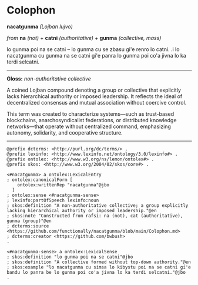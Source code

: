 # Colophon

**nacatgunma** *(Lojban lujvo)*

*from* **na** *(not)* + **catni** *(authoritative)* + **gunma** *(collective, mass)*

lo gunma poi na se catni – lo gunma cu se zbasu gi'e renro lo catni.
.i lo nacatgunma cu gunma na se catni gi'e panra lo gunma poi co'a jivna lo ka terdi selcatni.

---

**Gloss:** *non-authoritative collective*

A coined Lojban compound denoting a group or collective that explicitly lacks hierarchical authority or imposed leadership. It reflects the ideal of decentralized consensus and mutual association without coercive control.

This term was created to characterize systems—such as trust-based blockchains, anarchosyndicalist federations, or distributed knowledge networks—that operate without centralized command, emphasizing autonomy, solidarity, and cooperative structure.

---

```turtle
@prefix dcterms: <http://purl.org/dc/terms/> .
@prefix lexinfo: <http://www.lexinfo.net/ontology/3.0/lexinfo#> .
@prefix ontolex: <http://www.w3.org/ns/lemon/ontolex#> .
@prefix skos: <http://www.w3.org/2004/02/skos/core#> .

<#nacatgunma> a ontolex:LexicalEntry
; ontolex:canonicalForm [
    ontolex:writtenRep "nacatgunma"@jbo
  ]
; ontolex:sense <#nacatgunma-sense>
; lexinfo:partOfSpeech lexinfo:noun
; skos:definition "A non-authoritative collective; a group explicitly lacking hierarchical authority or imposed leadership."@en
; skos:note "Constructed from rafsi: na (not), cat (authoritative), gunma (group)"@en
; dcterms:source <https://github.com/functionally/nacatgunma/blob/main/Colophon.md>
; dcterms:creator <https://github.com/bwbush>
.

<#nacatgunma-sense> a ontolex:LexicalSense
; skos:definition "lo gunma poi na se catni"@jbo
; skos:definition "A collective formed without top-down authority."@en
; skos:example "lo nacatgunma cu simsa lo kibystu poi na se catni gi'e bandu lo panra be lo gunma poi co'a jivna lo ka terdi selcatni."@jbo
.
```
